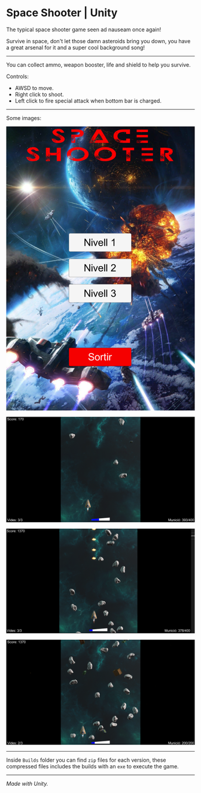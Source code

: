 Space Shooter | Unity
======================

The typical space shooter game seen ad nauseam once again!

Survive in space, don't let those damn asteroids bring you down, you have a great arsenal for it and a super cool background song!

---

You can collect ammo, weapon booster, life and shield to help you survive.

Controls:

- AWSD to move.
- Right click to shoot.
- Left click to fire special attack when bottom bar is charged.

---

Some images:

!["Main menu](Documentation/images/main-menu.PNG)

![Gameplay](Documentation/images/gameplay-001.PNG)

![Gameplay](Documentation/images/gameplay-002.PNG)

![Gameplay](Documentation/images/gameplay-003.PNG)

---

Inside `Builds` folder you can find `zip` files for each version, these compressed files includes the builds with an `exe` to execute the game.

---

*Made with Unity.*

